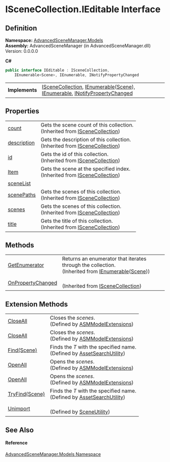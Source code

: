 # ISceneCollection.IEditable Interface




## Definition
**Namespace:** <a href="N_AdvancedSceneManager_Models.md">AdvancedSceneManager.Models</a>  
**Assembly:** AdvancedSceneManager (in AdvancedSceneManager.dll) Version: 0.0.0.0

**C#**
``` C#
public interface IEditable : ISceneCollection, 
	IEnumerable<Scene>, IEnumerable, INotifyPropertyChanged
```

<table><tr><td><strong>Implements</strong></td><td><a href="T_AdvancedSceneManager_Models_ISceneCollection.md">ISceneCollection</a>, <a href="https://learn.microsoft.com/dotnet/api/system.collections.generic.ienumerable-1" target="_blank" rel="noopener noreferrer">IEnumerable</a>(<a href="T_AdvancedSceneManager_Models_Scene.md">Scene</a>), <a href="https://learn.microsoft.com/dotnet/api/system.collections.ienumerable" target="_blank" rel="noopener noreferrer">IEnumerable</a>, <a href="https://learn.microsoft.com/dotnet/api/system.componentmodel.inotifypropertychanged" target="_blank" rel="noopener noreferrer">INotifyPropertyChanged</a></td></tr>
</table>



## Properties
<table>
<tr>
<td><a href="P_AdvancedSceneManager_Models_ISceneCollection_count.md">count</a></td>
<td>Gets the scene count of this collection.<br />(Inherited from <a href="T_AdvancedSceneManager_Models_ISceneCollection.md">ISceneCollection</a>)</td></tr>
<tr>
<td><a href="P_AdvancedSceneManager_Models_ISceneCollection_description.md">description</a></td>
<td>Gets the description of this collection.<br />(Inherited from <a href="T_AdvancedSceneManager_Models_ISceneCollection.md">ISceneCollection</a>)</td></tr>
<tr>
<td><a href="P_AdvancedSceneManager_Models_ISceneCollection_id.md">id</a></td>
<td>Gets the id of this collection.<br />(Inherited from <a href="T_AdvancedSceneManager_Models_ISceneCollection.md">ISceneCollection</a>)</td></tr>
<tr>
<td><a href="P_AdvancedSceneManager_Models_ISceneCollection_Item.md">Item</a></td>
<td>Gets the scene at the specified index.<br />(Inherited from <a href="T_AdvancedSceneManager_Models_ISceneCollection.md">ISceneCollection</a>)</td></tr>
<tr>
<td><a href="P_AdvancedSceneManager_Models_ISceneCollection_IEditable_sceneList.md">sceneList</a></td>
<td> </td></tr>
<tr>
<td><a href="P_AdvancedSceneManager_Models_ISceneCollection_scenePaths.md">scenePaths</a></td>
<td>Gets the scenes of this collection.<br />(Inherited from <a href="T_AdvancedSceneManager_Models_ISceneCollection.md">ISceneCollection</a>)</td></tr>
<tr>
<td><a href="P_AdvancedSceneManager_Models_ISceneCollection_scenes.md">scenes</a></td>
<td>Gets the scenes of this collection.<br />(Inherited from <a href="T_AdvancedSceneManager_Models_ISceneCollection.md">ISceneCollection</a>)</td></tr>
<tr>
<td><a href="P_AdvancedSceneManager_Models_ISceneCollection_title.md">title</a></td>
<td>Gets the title of this collection.<br />(Inherited from <a href="T_AdvancedSceneManager_Models_ISceneCollection.md">ISceneCollection</a>)</td></tr>
</table>

## Methods
<table>
<tr>
<td><a href="https://learn.microsoft.com/dotnet/api/system.collections.generic.ienumerable-1.getenumerator" target="_blank" rel="noopener noreferrer">GetEnumerator</a></td>
<td>Returns an enumerator that iterates through the collection.<br />(Inherited from <a href="https://learn.microsoft.com/dotnet/api/system.collections.generic.ienumerable-1" target="_blank" rel="noopener noreferrer">IEnumerable</a>(<a href="T_AdvancedSceneManager_Models_Scene.md">Scene</a>))</td></tr>
<tr>
<td><a href="M_AdvancedSceneManager_Models_ISceneCollection_OnPropertyChanged.md">OnPropertyChanged</a></td>
<td><br />(Inherited from <a href="T_AdvancedSceneManager_Models_ISceneCollection.md">ISceneCollection</a>)</td></tr>
</table>

## Extension Methods
<table>
<tr>
<td><a href="M_AdvancedSceneManager_Models_ASMModelExtensions_CloseAll.md">CloseAll</a></td>
<td>Closes the <em>scenes</em>.<br />(Defined by <a href="T_AdvancedSceneManager_Models_ASMModelExtensions.md">ASMModelExtensions</a>)</td></tr>
<tr>
<td><a href="M_AdvancedSceneManager_Models_ASMModelExtensions_CloseAll_1.md">CloseAll</a></td>
<td>Closes the <em>scenes</em>.<br />(Defined by <a href="T_AdvancedSceneManager_Models_ASMModelExtensions.md">ASMModelExtensions</a>)</td></tr>
<tr>
<td><a href="M_AdvancedSceneManager_Utility_AssetSearchUtility_Find__1.md">Find(Scene)</a></td>
<td>Finds the <em>T</em> with the specified name.<br />(Defined by <a href="T_AdvancedSceneManager_Utility_AssetSearchUtility.md">AssetSearchUtility</a>)</td></tr>
<tr>
<td><a href="M_AdvancedSceneManager_Models_ASMModelExtensions_OpenAll.md">OpenAll</a></td>
<td>Opens the <em>scenes</em>.<br />(Defined by <a href="T_AdvancedSceneManager_Models_ASMModelExtensions.md">ASMModelExtensions</a>)</td></tr>
<tr>
<td><a href="M_AdvancedSceneManager_Models_ASMModelExtensions_OpenAll_1.md">OpenAll</a></td>
<td>Opens the <em>scenes</em>.<br />(Defined by <a href="T_AdvancedSceneManager_Models_ASMModelExtensions.md">ASMModelExtensions</a>)</td></tr>
<tr>
<td><a href="M_AdvancedSceneManager_Utility_AssetSearchUtility_TryFind__1.md">TryFind(Scene)</a></td>
<td>Finds the <em>T</em> with the specified name.<br />(Defined by <a href="T_AdvancedSceneManager_Utility_AssetSearchUtility.md">AssetSearchUtility</a>)</td></tr>
<tr>
<td><a href="M_AdvancedSceneManager_Utility_SceneUtility_Unimport_2.md">Unimport</a></td>
<td><br />(Defined by <a href="T_AdvancedSceneManager_Utility_SceneUtility.md">SceneUtility</a>)</td></tr>
</table>

## See Also


#### Reference
<a href="N_AdvancedSceneManager_Models.md">AdvancedSceneManager.Models Namespace</a>  
